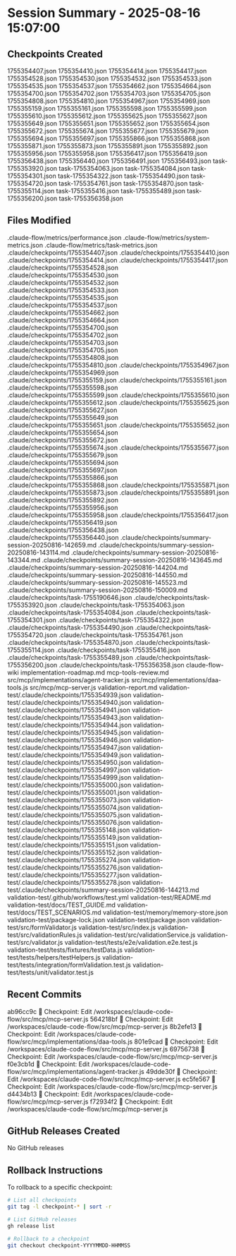 # Session Summary - 2025-08-16 15:07:00

## Checkpoints Created
1755354407.json
1755354410.json
1755354414.json
1755354417.json
1755354528.json
1755354530.json
1755354532.json
1755354533.json
1755354535.json
1755354537.json
1755354662.json
1755354664.json
1755354700.json
1755354702.json
1755354703.json
1755354705.json
1755354808.json
1755354810.json
1755354967.json
1755354969.json
1755355159.json
1755355161.json
1755355598.json
1755355599.json
1755355610.json
1755355612.json
1755355625.json
1755355627.json
1755355649.json
1755355651.json
1755355652.json
1755355654.json
1755355672.json
1755355674.json
1755355677.json
1755355679.json
1755355694.json
1755355697.json
1755355866.json
1755355868.json
1755355871.json
1755355873.json
1755355891.json
1755355892.json
1755355956.json
1755355958.json
1755356417.json
1755356419.json
1755356438.json
1755356440.json
1755356491.json
1755356493.json
task-1755353920.json
task-1755354063.json
task-1755354084.json
task-1755354301.json
task-1755354322.json
task-1755354490.json
task-1755354720.json
task-1755354761.json
task-1755354870.json
task-1755355114.json
task-1755355416.json
task-1755355489.json
task-1755356200.json
task-1755356358.json

## Files Modified
.claude-flow/metrics/performance.json
.claude-flow/metrics/system-metrics.json
.claude-flow/metrics/task-metrics.json
.claude/checkpoints/1755354407.json
.claude/checkpoints/1755354410.json
.claude/checkpoints/1755354414.json
.claude/checkpoints/1755354417.json
.claude/checkpoints/1755354528.json
.claude/checkpoints/1755354530.json
.claude/checkpoints/1755354532.json
.claude/checkpoints/1755354533.json
.claude/checkpoints/1755354535.json
.claude/checkpoints/1755354537.json
.claude/checkpoints/1755354662.json
.claude/checkpoints/1755354664.json
.claude/checkpoints/1755354700.json
.claude/checkpoints/1755354702.json
.claude/checkpoints/1755354703.json
.claude/checkpoints/1755354705.json
.claude/checkpoints/1755354808.json
.claude/checkpoints/1755354810.json
.claude/checkpoints/1755354967.json
.claude/checkpoints/1755354969.json
.claude/checkpoints/1755355159.json
.claude/checkpoints/1755355161.json
.claude/checkpoints/1755355598.json
.claude/checkpoints/1755355599.json
.claude/checkpoints/1755355610.json
.claude/checkpoints/1755355612.json
.claude/checkpoints/1755355625.json
.claude/checkpoints/1755355627.json
.claude/checkpoints/1755355649.json
.claude/checkpoints/1755355651.json
.claude/checkpoints/1755355652.json
.claude/checkpoints/1755355654.json
.claude/checkpoints/1755355672.json
.claude/checkpoints/1755355674.json
.claude/checkpoints/1755355677.json
.claude/checkpoints/1755355679.json
.claude/checkpoints/1755355694.json
.claude/checkpoints/1755355697.json
.claude/checkpoints/1755355866.json
.claude/checkpoints/1755355868.json
.claude/checkpoints/1755355871.json
.claude/checkpoints/1755355873.json
.claude/checkpoints/1755355891.json
.claude/checkpoints/1755355892.json
.claude/checkpoints/1755355956.json
.claude/checkpoints/1755355958.json
.claude/checkpoints/1755356417.json
.claude/checkpoints/1755356419.json
.claude/checkpoints/1755356438.json
.claude/checkpoints/1755356440.json
.claude/checkpoints/summary-session-20250816-142659.md
.claude/checkpoints/summary-session-20250816-143114.md
.claude/checkpoints/summary-session-20250816-143344.md
.claude/checkpoints/summary-session-20250816-143645.md
.claude/checkpoints/summary-session-20250816-144204.md
.claude/checkpoints/summary-session-20250816-144550.md
.claude/checkpoints/summary-session-20250816-145523.md
.claude/checkpoints/summary-session-20250816-150009.md
.claude/checkpoints/task-1755190646.json
.claude/checkpoints/task-1755353920.json
.claude/checkpoints/task-1755354063.json
.claude/checkpoints/task-1755354084.json
.claude/checkpoints/task-1755354301.json
.claude/checkpoints/task-1755354322.json
.claude/checkpoints/task-1755354490.json
.claude/checkpoints/task-1755354720.json
.claude/checkpoints/task-1755354761.json
.claude/checkpoints/task-1755354870.json
.claude/checkpoints/task-1755355114.json
.claude/checkpoints/task-1755355416.json
.claude/checkpoints/task-1755355489.json
.claude/checkpoints/task-1755356200.json
.claude/checkpoints/task-1755356358.json
claude-flow-wiki
implementation-roadmap.md
mcp-tools-review.md
src/mcp/implementations/agent-tracker.js
src/mcp/implementations/daa-tools.js
src/mcp/mcp-server.js
validation-report.md
validation-test/.claude/checkpoints/1755354939.json
validation-test/.claude/checkpoints/1755354940.json
validation-test/.claude/checkpoints/1755354941.json
validation-test/.claude/checkpoints/1755354943.json
validation-test/.claude/checkpoints/1755354944.json
validation-test/.claude/checkpoints/1755354945.json
validation-test/.claude/checkpoints/1755354946.json
validation-test/.claude/checkpoints/1755354947.json
validation-test/.claude/checkpoints/1755354949.json
validation-test/.claude/checkpoints/1755354950.json
validation-test/.claude/checkpoints/1755354997.json
validation-test/.claude/checkpoints/1755354999.json
validation-test/.claude/checkpoints/1755355000.json
validation-test/.claude/checkpoints/1755355001.json
validation-test/.claude/checkpoints/1755355073.json
validation-test/.claude/checkpoints/1755355074.json
validation-test/.claude/checkpoints/1755355075.json
validation-test/.claude/checkpoints/1755355076.json
validation-test/.claude/checkpoints/1755355148.json
validation-test/.claude/checkpoints/1755355149.json
validation-test/.claude/checkpoints/1755355151.json
validation-test/.claude/checkpoints/1755355152.json
validation-test/.claude/checkpoints/1755355274.json
validation-test/.claude/checkpoints/1755355276.json
validation-test/.claude/checkpoints/1755355277.json
validation-test/.claude/checkpoints/1755355278.json
validation-test/.claude/checkpoints/summary-session-20250816-144213.md
validation-test/.github/workflows/test.yml
validation-test/README.md
validation-test/docs/TEST_GUIDE.md
validation-test/docs/TEST_SCENARIOS.md
validation-test/memory/memory-store.json
validation-test/package-lock.json
validation-test/package.json
validation-test/src/formValidator.js
validation-test/src/index.js
validation-test/src/validationRules.js
validation-test/src/validationService.js
validation-test/src/validator.js
validation-test/tests/e2e/validation.e2e.test.js
validation-test/tests/fixtures/testData.js
validation-test/tests/helpers/testHelpers.js
validation-test/tests/integration/formValidation.test.js
validation-test/tests/unit/validator.test.js

## Recent Commits
ab96cc9c 🔖 Checkpoint: Edit /workspaces/claude-code-flow/src/mcp/mcp-server.js
564218bf 🔖 Checkpoint: Edit /workspaces/claude-code-flow/src/mcp/mcp-server.js
8b2efe13 🔖 Checkpoint: Edit /workspaces/claude-code-flow/src/mcp/implementations/daa-tools.js
801e9cad 🔖 Checkpoint: Edit /workspaces/claude-code-flow/src/mcp/mcp-server.js
69756738 🔖 Checkpoint: Edit /workspaces/claude-code-flow/src/mcp/mcp-server.js
f0e3cb1d 🔖 Checkpoint: Edit /workspaces/claude-code-flow/src/mcp/implementations/agent-tracker.js
49dde30f 🔖 Checkpoint: Edit /workspaces/claude-code-flow/src/mcp/mcp-server.js
ec5fe567 🔖 Checkpoint: Edit /workspaces/claude-code-flow/src/mcp/mcp-server.js
d4434b13 🔖 Checkpoint: Edit /workspaces/claude-code-flow/src/mcp/mcp-server.js
f72934f2 🔖 Checkpoint: Edit /workspaces/claude-code-flow/src/mcp/mcp-server.js

## GitHub Releases Created
No GitHub releases

## Rollback Instructions
To rollback to a specific checkpoint:
```bash
# List all checkpoints
git tag -l checkpoint-* | sort -r

# List GitHub releases
gh release list

# Rollback to a checkpoint
git checkout checkpoint-YYYYMMDD-HHMMSS
```
